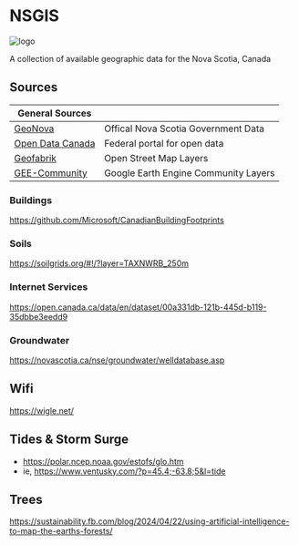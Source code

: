 # NSGIS 
![logo](https://raster.shields.io/badge/status-WIP-yellow.svg)

A collection of available geographic data for the Nova Scotia, Canada

## Sources

| General Sources |  |
|-|-|
| [GeoNova](https://open.canada.ca/en/open-data) | Offical Nova Scotia Government Data | 
| [Open Data Canada](https://nsgi.novascotia.ca/gdd/) | Federal portal for open data|
|[Geofabrik](http://download.geofabrik.de/north-america/canada/nova-scotia.html)|Open Street Map Layers|
|[GEE-Community](https://gee-community-catalog.org/)| Google Earth Engine Community Layers|

### Buildings
https://github.com/Microsoft/CanadianBuildingFootprints

### Soils
https://soilgrids.org/#!/?layer=TAXNWRB_250m

### Internet Services
https://open.canada.ca/data/en/dataset/00a331db-121b-445d-b119-35dbbe3eedd9

### Groundwater
https://novascotia.ca/nse/groundwater/welldatabase.asp

## Wifi
https://wigle.net/

## Tides & Storm Surge
- https://polar.ncep.noaa.gov/estofs/glo.htm
- ie, https://www.ventusky.com/?p=45.4;-63.8;5&l=tide

## Trees
https://sustainability.fb.com/blog/2024/04/22/using-artificial-intelligence-to-map-the-earths-forests/

